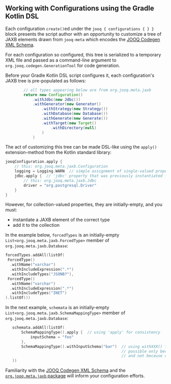 ## Working with Configurations using the Gradle Kotlin DSL

Each configuration `create()`ed under the `jooq { configurations { } }` block presents the script author with an opportunity to customize a tree of JAXB elements drawn
from `jooq-meta` which encodes the [JOOQ Codegen XML Schema](https://www.jooq.org/xsd/jooq-codegen-3.16.0.xsd).

For each configuration so configured, this tree is serialized to a temporary XML file and passed as a command-line argument to `org.jooq.codegen.GenerationTool` for code
generation.

Before your Gradle Kotlin DSL script configures it, each configuration's JAXB tree is pre-populated as follows:

```groovy
        // all types appearing below are from org.jooq.meta.jaxb
        return new Configuration()
            .withJdbc(new Jdbc())
            .withGenerator(new Generator()
                .withStrategy(new Strategy())
                .withDatabase(new Database())
                .withGenerate(new Generate())
                .withTarget(new Target()
                    .withDirectory(null)
                )
            )
```

The act of customizing this tree can be made DSL-like using the `apply()` extension-method from the Kotlin standard library:

```kotlin
jooqConfiguration.apply {
    // this: org.jooq.meta.jaxb.Configuration
    logging = Logging.WARN  // simple assignment of single-valued property of o.j.m.j.Configuration
    jdbc.apply {  // 'jdbc' property that was previously instantiated for you
        // this: org.jooq.meta.jaxb.Jdbc
        driver = "org.postgresql.Driver"
    }
}
```

However, for collection-valued properties, they are initially-empty, and you must:

* instantiate a JAXB element of the correct type
* add it to the collection

In the example below, `forcedTypes` is an initially-empty `List<org.jooq.meta.jaxb.ForcedType>` member of `org.jooq.meta.jaxb.Database`:

```kotlin
forcedTypes.addAll(listOf(
 ForcedType()
  .withName("varchar")
  .withIncludeExpression(".*")
  .withIncludeTypes("JSONB?"),
 ForcedType()
  .withName("varchar")
  .withIncludeExpression(".*")
  .withIncludeTypes("INET")
).listOf())
```

In the next example, `schemata` is an initially-empty `List<org.jooq.meta.jaxb.SchemaMappingType>` member of `org.jooq.meta.jaxb.Database`:

```kotlin
   schemata.addAll(listOf(
       SchemaMappingType().apply {  // using 'apply' for consistency
           inputSchema = "foo"
       },
       SchemaMappingType().withInputSchema("bar")  // using withXXX() for brevity
                                                   // possible only because o.j.m.j.SchemaMappingType happens to be fluent
                                                   // and not because of any Kotlin extension-method offered by this plugin
   ))
```

Familiarity with the [JOOQ Codegen XML Schema](https://www.jooq.org/xsd/jooq-codegen-3.16.0.xsd) and
the [`org.jooq.meta.jaxb` package](https://github.com/jOOQ/jOOQ/tree/main/jOOQ-meta/src/main/java/org/jooq/meta/jaxb)
will inform your configuration efforts.
